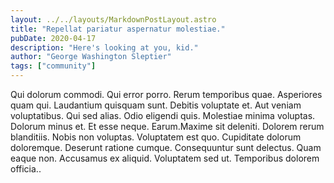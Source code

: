 ```yaml
---
layout: ../../layouts/MarkdownPostLayout.astro
title: "Repellat pariatur aspernatur molestiae."
pubDate: 2020-04-17
description: "Here's looking at you, kid."
author: "George Washington Sleptier"
tags: ["community"]
---
```


Qui dolorum commodi. Qui error porro. Rerum temporibus quae. Asperiores quam qui. Laudantium quisquam sunt. Debitis voluptate et. Aut veniam voluptatibus. Qui sed alias. Odio eligendi quis. Molestiae minima voluptas. Dolorum minus et. Et esse neque. Earum.Maxime sit deleniti. Dolorem rerum blanditiis. Nobis non voluptas. Voluptatem est quo. Cupiditate dolorum doloremque. Deserunt ratione cumque. Consequuntur sunt delectus. Quam eaque non. Accusamus ex aliquid. Voluptatem sed ut. Temporibus dolorem officia..

